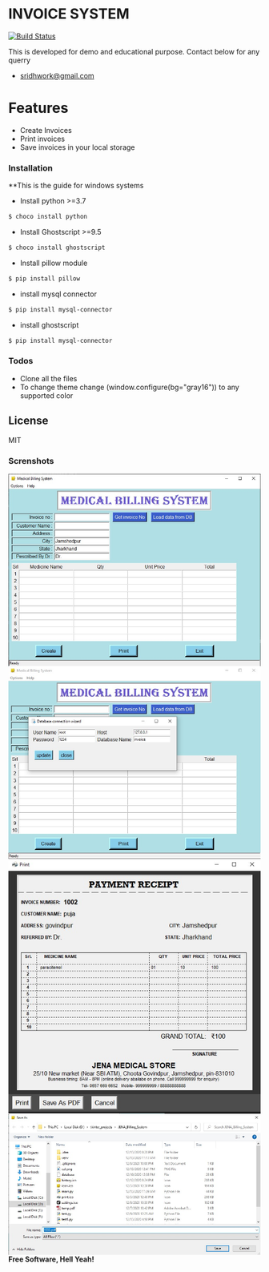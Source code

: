 # INVOICE SYSTEM


[![Build Status](https://travis-ci.org/joemccann/dillinger.svg?branch=master)](https://travis-ci.org/joemccann/dillinger)

This is developed for demo and educational purpose. Contact below for any querry

  - sridhwork@gmail.com


# Features

  - Create Invoices
  - Print invoices
  - Save invoices in your local storage

### Installation
**This is the guide for windows systems
- Install python >=3.7
```sh
$ choco install python
```
- Install Ghostscript >=9.5
```sh
$ choco install ghostscript
```
- Install pillow module
```sh
$ pip install pillow
```
- install mysql connector
```sh
$ pip install mysql-connector
```
- install ghostscript
```sh
$ pip install mysql-connector
```


### Todos

 - Clone all the files
 - To change theme change (window.configure(bg="gray16")) to any supported color

License
----

MIT

### Screnshots
<img src="screenshots/mainpage.jpg" style="float: left; margin-right: 10px;"/>
<img src="screenshots/connection.jpg" style="float: left; margin-right: 10px;"/>
<img src="screenshots/receipt.jpg" style="float: left; margin-right: 10px;"/>
<img src="screenshots/save.jpg" style="float: left; margin-right: 10px;"/>

**Free Software, Hell Yeah!**

[//]: # (These are reference links used in the body of this note and get stripped out when the markdown processor does its job. There is no need to format nicely because it shouldn't be seen. Thanks SO - http://stackoverflow.com/questions/4823468/store-comments-in-markdown-syntax)


   [dill]: <https://github.com/joemccann/dillinger>
   [git-repo-url]: <https://github.com/joemccann/dillinger.git>
   [john gruber]: <http://daringfireball.net>
   [df1]: <http://daringfireball.net/projects/markdown/>
   [markdown-it]: <https://github.com/markdown-it/markdown-it>
   [Ace Editor]: <http://ace.ajax.org>
   [node.js]: <http://nodejs.org>
   [Twitter Bootstrap]: <http://twitter.github.com/bootstrap/>
   [jQuery]: <http://jquery.com>
   [@tjholowaychuk]: <http://twitter.com/tjholowaychuk>
   [express]: <http://expressjs.com>
   [AngularJS]: <http://angularjs.org>
   [Gulp]: <http://gulpjs.com>

   [PlDb]: <https://github.com/joemccann/dillinger/tree/master/plugins/dropbox/README.md>
   [PlGh]: <https://github.com/joemccann/dillinger/tree/master/plugins/github/README.md>
   [PlGd]: <https://github.com/joemccann/dillinger/tree/master/plugins/googledrive/README.md>
   [PlOd]: <https://github.com/joemccann/dillinger/tree/master/plugins/onedrive/README.md>
   [PlMe]: <https://github.com/joemccann/dillinger/tree/master/plugins/medium/README.md>
   [PlGa]: <https://github.com/RahulHP/dillinger/blob/master/plugins/googleanalytics/README.md>
